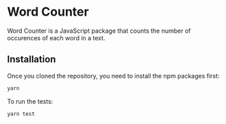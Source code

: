 # Word Counter
Word Counter is a JavaScript package that counts the number of occurences of each word in a text.

## Installation
Once you cloned the repository, you need to install the npm packages first:
```sh
yarn
```

To run the tests:
```sh
yarn test
```
